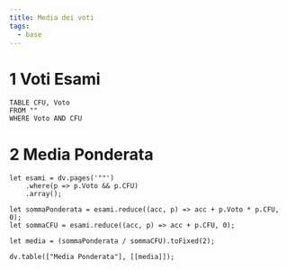 ```yaml
---
title: Media dei voti
tags:
  - base
---
```


# 1 Voti Esami
```dataview
TABLE CFU, Voto
FROM ""
WHERE Voto AND CFU
```

# 2 Media Ponderata
```dataviewjs
let esami = dv.pages('""')
    .where(p => p.Voto && p.CFU)
    .array();

let sommaPonderata = esami.reduce((acc, p) => acc + p.Voto * p.CFU, 0);
let sommaCFU = esami.reduce((acc, p) => acc + p.CFU, 0);

let media = (sommaPonderata / sommaCFU).toFixed(2);

dv.table(["Media Ponderata"], [[media]]);

```
